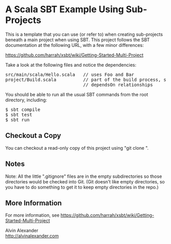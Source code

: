 A Scala SBT Example Using Sub-Projects
======================================

This is a template that you can use (or refer to) when creating sub-projects beneath a main project when using SBT. This project follows the SBT documentation at the following URL, with a few minor differences:

https://github.com/harrah/xsbt/wiki/Getting-Started-Multi-Project

Take a look at the following files and notice the dependencies:

<pre>
src/main/scala/Hello.scala   // uses Foo and Bar
project/Build.scala          // part of the build process, sets up aggregate and
                             // dependsOn relationships
</pre>

You should be able to run all the usual SBT commands from the root directory, including:

<pre>
$ sbt compile
$ sbt test
$ sbt run
</pre>

Checkout a Copy
---------------

You can checkout a read-only copy of this project using "git clone <url>".

Notes
-----

Note: All the little ".gitignore" files are in the empty subdirectories so those directories would be checked into Git. (Git doesn't like empty directories, so you have to do something to get it to keep empty directories in the repo.)

More Information
----------------

For more information, see https://github.com/harrah/xsbt/wiki/Getting-Started-Multi-Project


Alvin Alexander  
http://alvinalexander.com

